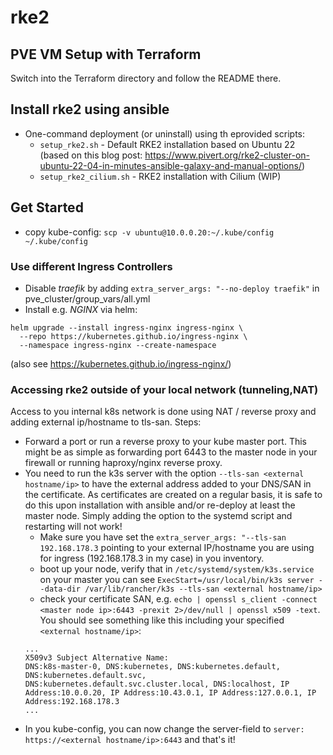 # rke2

## PVE VM Setup with Terraform
Switch into the Terraform directory and follow the README there.

## Install rke2 using ansible
* One-command deployment (or uninstall) using th eprovided scripts:
  * `setup_rke2.sh` - Default RKE2 installation based on Ubuntu 22 (based on this blog post: https://www.pivert.org/rke2-cluster-on-ubuntu-22-04-in-minutes-ansible-galaxy-and-manual-options/)
  * `setup_rke2_cilium.sh` - RKE2 installation with Cilium (WIP)

## Get Started
* copy kube-config: `scp -v ubuntu@10.0.0.20:~/.kube/config ~/.kube/config`

### Use different Ingress Controllers
* Disable *traefik* by adding `extra_server_args: "--no-deploy traefik"` in pve_cluster/group_vars/all.yml
* Install e.g. *NGINX* via helm: 
```
helm upgrade --install ingress-nginx ingress-nginx \
  --repo https://kubernetes.github.io/ingress-nginx \
  --namespace ingress-nginx --create-namespace
```
(also see https://kubernetes.github.io/ingress-nginx/)

### Accessing rke2 outside of your local network (tunneling,NAT)
Access to you internal k8s network is done using NAT / reverse proxy and adding external ip/hostname to tls-san.
Steps:
  * Forward a port or run a reverse proxy to your kube master port. This might be as simple as forwarding port 6443 to the master node in your firewall or running haproxy/nginx reverse proxy.
  * You need to run the k3s server with the option `--tls-san <external hostname/ip>` to have the external address added to your DNS/SAN in the certificate. As certificates are created on a regular basis, it is safe to do this upon installation with ansible and/or re-deploy at least the master node. Simply adding the option to the systemd script and restarting will not work!
    * Make sure you have set the `extra_server_args: "--tls-san 192.168.178.3` pointing to your external IP/hostname you are using for ingress (192.168.178.3 in my case) in you inventory.
    * boot up your node, verify that in `/etc/systemd/system/k3s.service` on your master you can see `ExecStart=/usr/local/bin/k3s server --data-dir /var/lib/rancher/k3s --tls-san <external hostname/ip>`
    * check your certificate SAN, e.g. `echo | openssl s_client -connect <master node ip>:6443 -prexit 2>/dev/null | openssl x509 -text`. You should see something like this including your specified `<external hostname/ip>`:
    ```
    ...
    X509v3 Subject Alternative Name:
    DNS:k8s-master-0, DNS:kubernetes, DNS:kubernetes.default, DNS:kubernetes.default.svc, DNS:kubernetes.default.svc.cluster.local, DNS:localhost, IP Address:10.0.0.20, IP Address:10.43.0.1, IP Address:127.0.0.1, IP Address:192.168.178.3
    ...
    ```
  * In you kube-config, you can now change the server-field to `server: https://<external hostname/ip>:6443` and that's it!
  